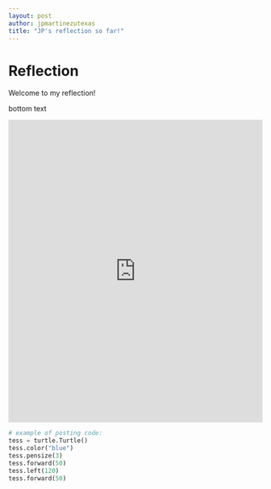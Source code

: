 ```yaml
---
layout: post
author: jpmartinezutexas
title: "JP's reflection so far!"
---
```


# Reflection
Welcome to my reflection! 




bottom text

<iframe src="https://trinket.io/embed/python/78925de442" width="100%" height="600" frameborder="0" marginwidth="0" marginheight="0" allowfullscreen></iframe>

```python
# example of posting code:
tess = turtle.Turtle()
tess.color("blue")
tess.pensize(3)
tess.forward(50)
tess.left(120)
tess.forward(50)
```
